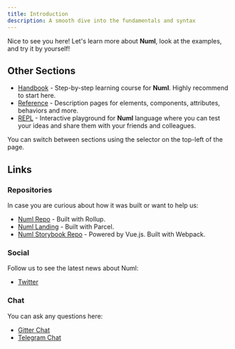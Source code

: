 ```yaml
---
title: Introduction
description: A smooth dive into the fundamentals and syntax
---
```


Nice to see you here! Let's learn more about **Numl**, look at the examples, and try it by yourself!

## Other Sections

* [Handbook](/handbook) - Step-by-step learning course for **Numl**. Highly recommend to start here.
* [Reference](/reference) - Description pages for elements, components, attributes, behaviors and more.
* [REPL](/repl) - Interactive playground for **Numl** language where you can test your ideas and share them with your friends and colleagues.

You can switch between sections using the selector on the top-left of the page.

## Links

### Repositories

In case you are curious about how it was built or want to help us:

* [Numl Repo](!https://github.com/tenphi/numl) - Built with Rollup.
* [Numl Landing](!https://github.com/tenphi/numl.design) - Built with Parcel.
* [Numl Storybook Repo](!https://github.com/tenphi/numl-storybook) - Powered by Vue.js. Built with Webpack.

### Social

Follow us to see the latest news about Numl:

* [Twitter](!https://twitter.com/numldesign)

### Chat

You can ask any questions here:

* [Gitter Chat](!https://gitter.im/tenphi/numl?utm_source=share-link&utm_medium=link&utm_campaign=share-link)
* [Telegram Chat](!https://tele.click/numldesign)
